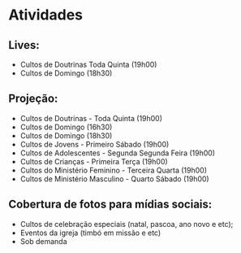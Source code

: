 # Atividades

## Lives:

- Cultos de Doutrinas Toda Quinta (19h00)
- Cultos de Domingo (18h30)

## Projeção:

- Cultos de Doutrinas - Toda Quinta (19h00)
- Cultos de Domingo (16h30)
- Cultos de Domingo (18h30)
- Cultos de Jovens - Primeiro Sábado (19h00)
- Cultos de Adolescentes - Segunda Segunda Feira (19h00)
- Cultos de Crianças - Primeira Terça (19h00)
- Cultos do Ministério Feminino - Terceira Quarta (19h00)
- Cultos de Ministério Masculino - Quarto Sábado (19h00)

## Cobertura de fotos para mídias sociais:

- Cultos de celebração especiais (natal, pascoa, ano novo e etc);
- Eventos da igreja (timbó em missão e etc)
- Sob demanda
